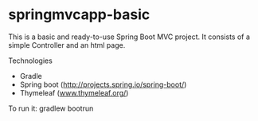 # springmvcapp-basic

This is a basic and ready-to-use Spring Boot MVC project. It consists of a simple Controller and an html page.

Technologies
- Gradle
- Spring boot (http://projects.spring.io/spring-boot/)
- Thymeleaf   (www.thymeleaf.org/)

To run it: gradlew bootrun
